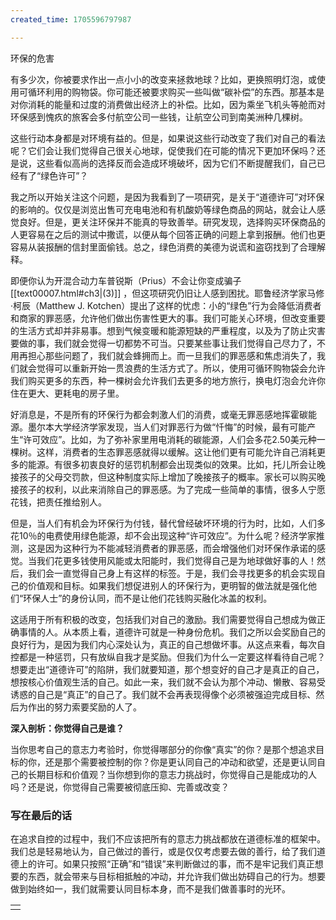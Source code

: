 ```yaml
---
created_time: 1705596797987

---
```

环保的危害

有多少次，你被要求作出一点小小的改变来拯救地球？比如，更换照明灯泡，或使用可循环利用的购物袋。你可能还被要求购买一些叫做“碳补偿”的东西。那基本是对你消耗的能量和过度的消费做出经济上的补偿。比如，因为乘坐飞机头等舱而对环保感到愧疚的旅客会多付航空公司一些钱，让航空公司到南美洲种几棵树。

这些行动本身都是对环境有益的。但是，如果说这些行动改变了我们对自己的看法呢？它们会让我们觉得自己很关心地球，促使我们在可能的情况下更加环保吗？还是说，这些看似高尚的选择反而会造成环境破坏，因为它们不断提醒我们，自己已经有了“绿色许可”？

我之所以开始关注这个问题，是因为我看到了一项研究，是关于“道德许可”对环保的影响的。仅仅是浏览出售可充电电池和有机酸奶等绿色商品的网站，就会让人感觉良好。但是，更关注环保并不能真的导致善举。研究发现，选择购买环保商品的人更容易在之后的测试中撒谎，以便从每个回答正确的问题上拿到报酬。他们也更容易从装报酬的信封里面偷钱。总之，绿色消费的美德为说谎和盗窃找到了合理解释。

即便你认为开混合动力车普锐斯（Prius）不会让你变成骗子 [[text00007.html#ch3\|(3)]] ，但这项研究仍旧让人感到困扰。耶鲁经济学家马修·柯辰（Matthew J. Kotchen）提出了这样的忧虑：小的“绿色”行为会降低消费者和商家的罪恶感，允许他们做出伤害性更大的事。我们可能关心环境，但改变重要的生活方式却并非易事。想到气候变暖和能源短缺的严重程度，以及为了防止灾害要做的事，我们就会觉得一切都势不可当。只要某些事让我们觉得自己尽力了，不用再担心那些问题了，我们就会蜂拥而上。而一旦我们的罪恶感和焦虑消失了，我们就会觉得可以重新开始一贯浪费的生活方式了。所以，使用可循环购物袋会允许我们购买更多的东西，种一棵树会允许我们去更多的地方旅行，换电灯泡会允许你住在更大、更耗电的房子里。

好消息是，不是所有的环保行为都会刺激人们的消费，或毫无罪恶感地挥霍碳能源。墨尔本大学经济学家发现，当人们对罪恶行为做“忏悔”的时候，最有可能产生“许可效应”。比如，为了弥补家里用电消耗的碳能源，人们会多花2.50美元种一棵树。这样，消费者的生态罪恶感就得以缓解。这让他们更有可能允许自己消耗更多的能源。有很多初衷良好的惩罚机制都会出现类似的效果。比如，托儿所会让晚接孩子的父母交罚款，但这种制度实际上增加了晚接孩子的概率。家长可以购买晚接孩子的权利，以此来消除自己的罪恶感。为了完成一些简单的事情，很多人宁愿花钱，把责任推给别人。

但是，当人们有机会为环保行为付钱，替代曾经破坏环境的行为时，比如，人们多花10％的电费使用绿色能源，却不会出现这种“许可效应”。为什么呢？经济学家推测，这是因为这种行为不能减轻消费者的罪恶感，而会增强他们对环保作承诺的感觉。当我们花更多钱使用风能或太阳能时，我们觉得自己是为地球做好事的人！然后，我们会一直觉得自己身上有这样的标签。于是，我们会寻找更多的机会实现自己的价值观和目标。如果我们想促进别人的环保行为，更明智的做法就是强化他们“环保人士”的身份认同，而不是让他们花钱购买融化冰盖的权利。

这适用于所有积极的改变，包括我们对自己的激励。我们需要觉得自己想成为做正确事情的人。从本质上看，道德许可就是一种身份危机。我们之所以会奖励自己的良好行为，是因为我们内心深处认为，真正的自己想做坏事。从这点来看，每次自控都是一种惩罚，只有放纵自我才是奖励。但我们为什么一定要这样看待自己呢？想要走出“道德许可”的陷阱，我们就要知道，那个想变好的自己才是真正的自己，想按核心价值观生活的自己。如此一来，我们就不会认为那个冲动、懒散、容易受诱惑的自己是“真正”的自己了。我们就不会再表现得像个必须被强迫完成目标、然后为作出的努力索要奖励的人了。

**深入剖析：你觉得自己是谁？**

当你思考自己的意志力考验时，你觉得哪部分的你像“真实”的你？是那个想追求目标的你，还是那个需要被控制的你？你是更认同自己的冲动和欲望，还是更认同自己的长期目标和价值观？当你想到你的意志力挑战时，你觉得自己是能成功的人吗？还是说，你觉得自己需要被彻底压抑、完善或改变？

### 写在最后的话

在追求自控的过程中，我们不应该把所有的意志力挑战都放在道德标准的框架中。我们总是轻易地认为，自己做过的善行，或是仅仅考虑要去做的善行，给了我们道德上的许可。如果只按照“正确”和“错误”来判断做过的事，而不是牢记我们真正想要的东西，就会带来与目标相抵触的冲动，并允许我们做出妨碍自己的行为。想要做到始终如一，我们就需要认同目标本身，而不是我们做善事时的光环。

|   |
|---|
||